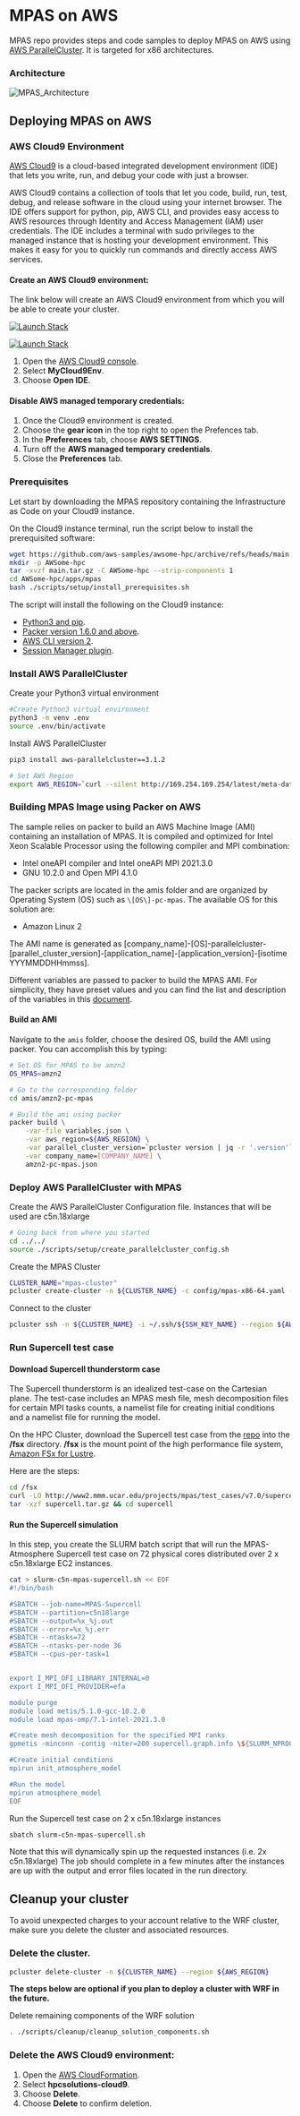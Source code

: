 # MPAS on AWS

MPAS repo provides steps and code samples to deploy MPAS on AWS using [AWS ParallelCluster](<https://docs.aws.amazon.com/parallelcluster/>).
It is targeted for x86 architectures.

### Architecture

![MPAS_Architecture](<docs/images/mpas_architecture.png>)

## Deploying MPAS on AWS

### AWS Cloud9 Environment

[AWS Cloud9](<https://aws.amazon.com/cloud9/>) is a cloud-based integrated development environment (IDE) that lets you write, run, and debug your code with just a browser.

AWS Cloud9 contains a collection of tools that let you code, build, run, test, debug, and release software in the cloud using your internet browser. The IDE offers support for python, pip, AWS CLI, and provides easy access to AWS resources through Identity and Access Management (IAM) user credentials. The IDE includes a terminal with sudo privileges to the managed instance that is hosting your development environment. This makes it easy for you to quickly run commands and directly access AWS services.

#### Create an AWS Cloud9 environment:

The link below will create an AWS Cloud9 environment from which you will be able to create your cluster.

[![Launch Stack](<https://samdengler.github.io/cloudformation-launch-stack-button-svg/images/us-east-1.svg>)](<https://us-east-1.console.aws.amazon.com/cloudformation/home?region=us-east-1#/stacks/create/template?stackName=hpcsolutions-cloud9&templateURL=https://awsome-hpc.s3.amazonaws.com/cf_hpc_solutions_cloud9.yaml>)

[![Launch Stack](<https://samdengler.github.io/cloudformation-launch-stack-button-svg/images/us-east-2.svg>)](<https://us-east-2.console.aws.amazon.com/cloudformation/home?region=us-east-2#/stacks/create/template?stackName=hpcsolutions-cloud9&templateURL=https://awsome-hpc.s3.amazonaws.com/cf_hpc_solutions_cloud9.yaml>)

1. Open the [AWS Cloud9 console](<https://console.aws.amazon.com/cloud9>).
1. Select **MyCloud9Env**.
1. Choose **Open IDE**.

#### Disable AWS managed temporary credentials:

1. Once the Cloud9 environment is created.
1. Choose the **gear icon** in the top right to open the Prefences tab.
1. In the **Preferences** tab, choose **AWS SETTINGS**.
1. Turn off the **AWS managed temporary credentials**.
1. Close the **Preferences** tab.

### Prerequisites

Let start by downloading the MPAS repository containing the Infrastructure as Code on your Cloud9 instance.

On the Cloud9 instance terminal, run the script below to install the prerequisited software:

```bash
wget https://github.com/aws-samples/awsome-hpc/archive/refs/heads/main.tar.gz
mkdir -p AWSome-hpc
tar -xvzf main.tar.gz -C AWSome-hpc --strip-components 1
cd AWSome-hpc/apps/mpas
bash ./scripts/setup/install_prerequisites.sh
```

The script will install the following on the Cloud9 instance:

- [Python3 and pip](<https://pip.pypa.io/en/latest/installing/>).
- [Packer version 1.6.0 and above](<https://learn.hashicorp.com/tutorials/packer/getting-started-install?in=packer/getting-started>).
- [AWS CLI version 2](<https://docs.aws.amazon.com/cli/latest/userguide/install-cliv2.html>).
- [Session Manager plugin](<https://docs.aws.amazon.com/systems-manager/latest/userguide/session-manager-working-with-install-plugin.html>).

### Install AWS ParallelCluster

Create your Python3 virtual environment

```bash
#Create Python3 virtual environment
python3 -m venv .env
source .env/bin/activate
```

Install AWS ParallelCluster

```bash
pip3 install aws-parallelcluster==3.1.2

# Set AWS Region
export AWS_REGION=`curl --silent http://169.254.169.254/latest/meta-data/placement/region`
```

### Building MPAS Image using Packer on AWS

The sample relies on packer to build an AWS Machine Image (AMI) containing an installation of MPAS.
It is compiled and optimized for Intel Xeon Scalable Processor using the following compiler and MPI combination:

- Intel oneAPI compiler and Intel oneAPI MPI 2021.3.0
- GNU 10.2.0 and Open MPI 4.1.0

The packer scripts are located in the amis folder and are organized by Operating System (OS) such as `\[OS\]-pc-mpas`.
The available OS for this solution are:

- Amazon Linux 2

The AMI name is generated as \[company\_name\]-\[OS\]-parallelcluster-\[parallel\_cluster\_version\]-\[application\_name\]-\[application\_version\]-\[isotime YYYMMDDHHmmss\].

Different variables are passed to packer to build the MPAS AMI. For simplicity, they have preset values and you can find the list and description of the variables in this [document](<docs/packer_ami_variables.md>).

#### Build an AMI

Navigate to the `amis` folder, choose the desired OS, build the AMI using packer.
You can accomplish this by typing:

```bash
# Set OS for MPAS to be amzn2
OS_MPAS=amzn2

# Go to the corresponding folder
cd amis/amzn2-pc-mpas

# Build the ami using packer
packer build \
    -var-file variables.json \
    -var aws_region=${AWS_REGION} \
    -var parallel_cluster_version=`pcluster version | jq -r '.version'` \
    -var company_name=[COMPANY_NAME] \
    amzn2-pc-mpas.json
```

### Deploy AWS ParallelCluster with MPAS

Create the AWS ParallelCluster Configuration file.
Instances that will be used are c5n.18xlarge

```bash
# Going back from where you started
cd ../../
source ./scripts/setup/create_parallelcluster_config.sh
```

Create the MPAS Cluster

```bash
CLUSTER_NAME="mpas-cluster"
pcluster create-cluster -n ${CLUSTER_NAME} -c config/mpas-x86-64.yaml --region ${AWS_REGION}
```

Connect to the cluster

```bash
pcluster ssh -n ${CLUSTER_NAME} -i ~/.ssh/${SSH_KEY_NAME} --region ${AWS_REGION}
```

### Run Supercell test case

#### Download Supercell thunderstorm case

The Supercell thunderstorm is an idealized test-case on the Cartesian plane. The test-case includes an MPAS mesh file, mesh decomposition files for certain MPI tasks counts, a namelist file for creating initial conditions and a namelist file for running the model.

On the HPC Cluster, download the Supercell test case from the [repo](<https://mpas-dev.github.io/atmosphere/test_cases.html>) into the **/fsx** directory.
**/fsx** is the mount point of the high performance file system, [Amazon FSx for Lustre](<https://aws.amazon.com/fsx/lustre/>).

Here are the steps:

```bash
cd /fsx
curl -LO http://www2.mmm.ucar.edu/projects/mpas/test_cases/v7.0/supercell.tar.gz
tar -xzf supercell.tar.gz && cd supercell
```

#### Run the Supercell simulation

In this step, you create the SLURM batch script that will run the MPAS-Atmosphere Supercell test case on 72 physical cores distributed over 2 x c5n.18xlarge EC2 instances.

```bash
cat > slurm-c5n-mpas-supercell.sh << EOF
#!/bin/bash

#SBATCH --job-name=MPAS-Supercell
#SBATCH --partition=c5n18large
#SBATCH --output=%x_%j.out
#SBATCH --error=%x_%j.err
#SBATCH --ntasks=72
#SBATCH --ntasks-per-node 36
#SBATCH --cpus-per-task=1


export I_MPI_OFI_LIBRARY_INTERNAL=0
export I_MPI_OFI_PROVIDER=efa

module purge
module load metis/5.1.0-gcc-10.2.0
module load mpas-omp/7.1-intel-2021.3.0

#Create mesh decomposition for the specified MPI ranks
gpmetis -minconn -contig -niter=200 supercell.graph.info \${SLURM_NPROCS}

#Create initial conditions
mpirun init_atmosphere_model

#Run the model
mpirun atmosphere_model
EOF
```

Run the Supercell test case on 2 x c5n.18xlarge instances

```bash
sbatch slurm-c5n-mpas-supercell.sh
```

Note that this will dynamically spin up the requested instances (i.e. 2x c5n.18xlarge) The job should complete in a few minutes after the instances are up with the output and error files located in the run directory.

## Cleanup your cluster

To avoid unexpected charges to your account relative to the WRF cluster, make sure you delete the cluster and associated resources.

### Delete the cluster.

```bash
pcluster delete-cluster -n ${CLUSTER_NAME} --region ${AWS_REGION}
```

**The steps below are optional if you plan to deploy a cluster with WRF in the future.**

Delete remaining components of the WRF solution

```bash
. ./scripts/cleanup/cleanup_solution_components.sh
```

### Delete the AWS Cloud9 environment:

1. Open the [AWS CloudFormation](<https://console.aws.amazon.com/cloudformation>).
1. Select **hpcsolutions-cloud9**.
1. Choose **Delete**.
1. Choose **Delete** to confirm deletion.
